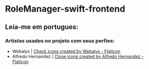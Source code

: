 # RoleManager-swift-frontend
## Leia-me em portugues: 
### Artistas usados no projeto com seus perfies: 
- Webalys | <a href="https://www.flaticon.com/free-icons/check" title="check icons">Check icons created by Webalys - Flaticon</a>
- Alfredo Hernandez | <a href="https://www.flaticon.com/free-icons/close" title="close icons">Close icons created by Alfredo Hernandez - Flaticon</a>
